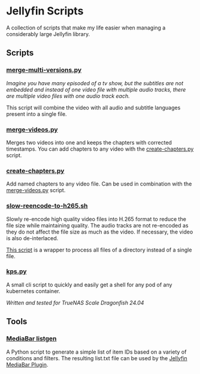 
# Jellyfin Scripts

A collection of scripts that make my life easier when managing a considerably large Jellyfin library.



## Scripts


### [merge-multi-versions.py](scripts/merge-multi-versions.py)

*Imagine you have many episoded of a tv show, but the subtitles are not embedded and instead of one video file with multiple audio tracks, there are multiple video files with one audio track each.*

This script will combine the video with all audio and subtitle languages present into a single file.


### [merge-videos.py](scripts/merge-videos.py)

Merges two videos into one and keeps the chapters with corrected timestamps. You can add chapters to any video with the [create-chapters.py](scripts/create-chapters.py) script.


### [create-chapters.py](scripts/create-chapters.py)

Add named chapters to any video file. Can be used in combination with the [merge-videos.py](scripts/merge-videos.py) script.


### [slow-reencode-to-h265.sh](scripts/slow-reencode-to-h265.sh)

Slowly re-encode high quality video files into H.265 format to reduce the file size while maintaining quality. The audio tracks are not re-encoded as they do not affect the file size as much as the video. If necessary, the video is also de-interlaced.

[This script](scripts/batch_slow-reencode-to-h265.sh) is a wrapper to process all files of a directory instead of a single file.


### [kps.py](scripts/kps.py)

A small cli script to quickly and easily get a shell for any pod of any kubernetes container.

*Written and tested for TrueNAS Scale Dragonfish 24.04*



## Tools

### [MediaBar listgen](tools/mediabar-listgen/README.md)

A Python script to generate a simple list of item IDs based on a variety of conditions and filters. The resulting list.txt file can be used by the [Jellyfin MediaBar Plugin](https://github.com/MakD/Jellyfin-Media-Bar).



